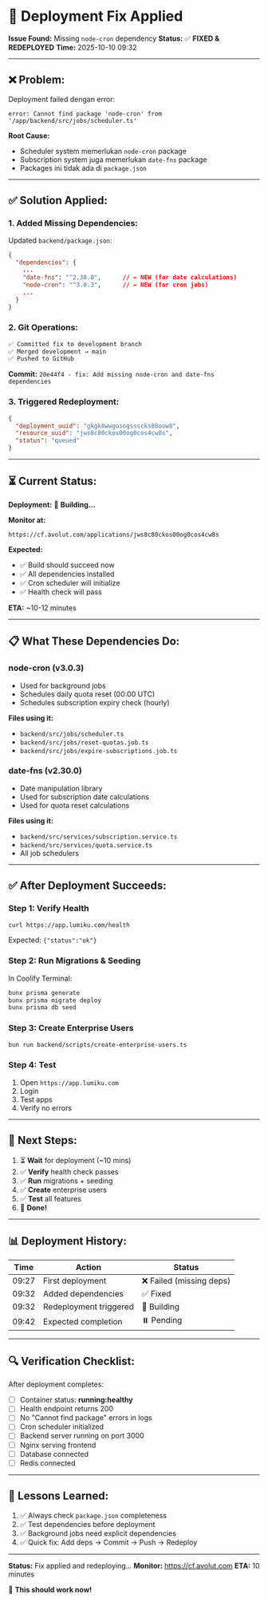 # 🔧 Deployment Fix Applied

**Issue Found:** Missing `node-cron` dependency
**Status:** ✅ **FIXED & REDEPLOYED**
**Time:** 2025-10-10 09:32

---

## ❌ **Problem:**

Deployment failed dengan error:
```
error: Cannot find package 'node-cron' from '/app/backend/src/jobs/scheduler.ts'
```

**Root Cause:**
- Scheduler system memerlukan `node-cron` package
- Subscription system juga memerlukan `date-fns` package
- Packages ini tidak ada di `package.json`

---

## ✅ **Solution Applied:**

### **1. Added Missing Dependencies:**

Updated `backend/package.json`:
```json
{
  "dependencies": {
    ...
    "date-fns": "^2.30.0",      // ← NEW (for date calculations)
    "node-cron": "^3.0.3",      // ← NEW (for cron jobs)
    ...
  }
}
```

### **2. Git Operations:**

```bash
✅ Committed fix to development branch
✅ Merged development → main
✅ Pushed to GitHub
```

**Commit:** `20e44f4 - fix: Add missing node-cron and date-fns dependencies`

### **3. Triggered Redeployment:**

```json
{
  "deployment_uuid": "gkgk8wwgosogssscks88oow8",
  "resource_uuid": "jws8c80ckos00og0cos4cw8s",
  "status": "queued"
}
```

---

## ⏳ **Current Status:**

**Deployment:** 🔄 **Building...**

**Monitor at:**
```
https://cf.avolut.com/applications/jws8c80ckos00og0cos4cw8s
```

**Expected:**
- ✅ Build should succeed now
- ✅ All dependencies installed
- ✅ Cron scheduler will initialize
- ✅ Health check will pass

**ETA:** ~10-12 minutes

---

## 📋 **What These Dependencies Do:**

### **node-cron** (v3.0.3)
- Used for background jobs
- Schedules daily quota reset (00:00 UTC)
- Schedules subscription expiry check (hourly)

**Files using it:**
- `backend/src/jobs/scheduler.ts`
- `backend/src/jobs/reset-quotas.job.ts`
- `backend/src/jobs/expire-subscriptions.job.ts`

### **date-fns** (v2.30.0)
- Date manipulation library
- Used for subscription date calculations
- Used for quota reset calculations

**Files using it:**
- `backend/src/services/subscription.service.ts`
- `backend/src/services/quota.service.ts`
- All job schedulers

---

## ✅ **After Deployment Succeeds:**

### **Step 1: Verify Health**

```bash
curl https://app.lumiku.com/health
```

Expected: `{"status":"ok"}`

### **Step 2: Run Migrations & Seeding**

In Coolify Terminal:
```bash
bunx prisma generate
bunx prisma migrate deploy
bunx prisma db seed
```

### **Step 3: Create Enterprise Users**

```bash
bun run backend/scripts/create-enterprise-users.ts
```

### **Step 4: Test**

1. Open `https://app.lumiku.com`
2. Login
3. Test apps
4. Verify no errors

---

## 🎯 **Next Steps:**

1. ⏳ **Wait** for deployment (~10 mins)
2. ✅ **Verify** health check passes
3. ✅ **Run** migrations + seeding
4. ✅ **Create** enterprise users
5. ✅ **Test** all features
6. 🎉 **Done!**

---

## 📊 **Deployment History:**

| Time | Action | Status |
|------|--------|--------|
| 09:27 | First deployment | ❌ Failed (missing deps) |
| 09:32 | Added dependencies | ✅ Fixed |
| 09:32 | Redeployment triggered | 🔄 Building |
| 09:42 | Expected completion | ⏸️ Pending |

---

## 🔍 **Verification Checklist:**

After deployment completes:

- [ ] Container status: **running:healthy**
- [ ] Health endpoint returns 200
- [ ] No "Cannot find package" errors in logs
- [ ] Cron scheduler initialized
- [ ] Backend server running on port 3000
- [ ] Nginx serving frontend
- [ ] Database connected
- [ ] Redis connected

---

## 📝 **Lessons Learned:**

1. ✅ Always check `package.json` completeness
2. ✅ Test dependencies before deployment
3. ✅ Background jobs need explicit dependencies
4. ✅ Quick fix: Add deps → Commit → Push → Redeploy

---

**Status:** Fix applied and redeploying...
**Monitor:** https://cf.avolut.com
**ETA:** 10 minutes

🎯 **This should work now!**
